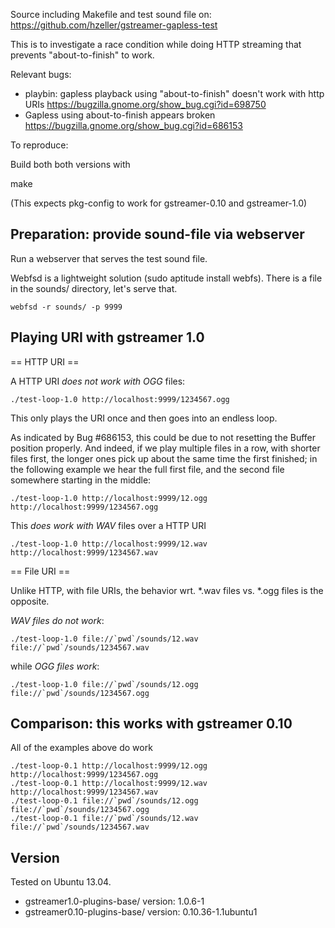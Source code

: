  Source including Makefile and test sound file on:
 https://github.com/hzeller/gstreamer-gapless-test

 This is to investigate a race condition while doing HTTP streaming that
 prevents "about-to-finish" to work.

 Relevant bugs:
   - playbin: gapless playback using "about-to-finish" doesn't work with http URIs
     https://bugzilla.gnome.org/show_bug.cgi?id=698750
   - Gapless using about-to-finish appears broken
     https://bugzilla.gnome.org/show_bug.cgi?id=686153

To reproduce:

Build both both versions with

 make

 (This expects pkg-config to work for gstreamer-0.10 and gstreamer-1.0)

Preparation: provide sound-file via webserver
---------------------------------------------

Run a webserver that serves the test sound file.

Webfsd is a lightweight solution (sudo aptitude install webfs). There
is a file in the sounds/ directory, let's serve that.

    webfsd -r sounds/ -p 9999

Playing URI with gstreamer 1.0
------------------------------

== HTTP URI ==

A HTTP URI *does not work with OGG* files:

    ./test-loop-1.0 http://localhost:9999/1234567.ogg

This only plays the URI once and then goes into an endless loop.

As indicated by Bug #686153, this could be due to not resetting the
Buffer position properly. And indeed, if we play multiple files in a row,
with shorter files first, the longer ones pick up about the same time
the first finished; in the following example we hear the full first file,
and the second file somewhere starting in the middle:
 
    ./test-loop-1.0 http://localhost:9999/12.ogg http://localhost:9999/1234567.ogg

This *does work with WAV* files over a HTTP URI

    ./test-loop-1.0 http://localhost:9999/12.wav http://localhost:9999/1234567.wav

== File URI ==

Unlike HTTP, with file URIs, the behavior wrt. *.wav files vs. *.ogg files
is the opposite.

*WAV files do not work*:

    ./test-loop-1.0 file://`pwd`/sounds/12.wav file://`pwd`/sounds/1234567.wav

while *OGG files work*:

    ./test-loop-1.0 file://`pwd`/sounds/12.ogg file://`pwd`/sounds/1234567.ogg

Comparison: this works with gstreamer 0.10
------------------------------------------

All of the examples above do work

    ./test-loop-0.1 http://localhost:9999/12.ogg http://localhost:9999/1234567.ogg
    ./test-loop-0.1 http://localhost:9999/12.wav http://localhost:9999/1234567.wav
    ./test-loop-0.1 file://`pwd`/sounds/12.ogg file://`pwd`/sounds/1234567.ogg
    ./test-loop-0.1 file://`pwd`/sounds/12.wav file://`pwd`/sounds/1234567.wav

Version
-------

Tested on Ubuntu 13.04.
   - gstreamer1.0-plugins-base/ version: 1.0.6-1
   - gstreamer0.10-plugins-base/ version: 0.10.36-1.1ubuntu1
